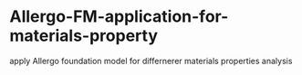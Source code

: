 # Allergo-FM-application-for-materials-property
apply Allergo foundation model for differnerer materials properties analysis 
